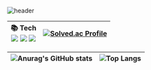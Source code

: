 ![header](https://capsule-render.vercel.app/api?type=waving&color=auto&height=200&section=header&text=Welcome&desc=sandor2889`s%20dream&fontSize=90&fontAlignY=35&descAlignY=56&descAlign=62)

<div align="center">
  


  
|📚 Tech <br> <img src="https://img.shields.io/badge/c++-00599C?style=for-the-badge&logo=c%2B%2B&logoColor=white"> <img src="https://img.shields.io/badge/C%23-239120?style=for-the-badge&logo=c-sharp&logoColor=white"> <img src="https://img.shields.io/badge/Unity-100000?style=for-the-badge&logo=unity&logoColor=white"> |[![Solved.ac Profile](http://mazassumnida.wtf/api/generate_badge?boj=sandor2889)](https://solved.ac/sandor2889)|
|--|--|







|![Anurag's GitHub stats](https://github-readme-stats.vercel.app/api?username=sandor2889&count_private=true&show_icons=true&theme=radical)| ![Top Langs](https://github-readme-stats.vercel.app/api/top-langs/?username=sandor2889&langs_count=8&layout=compact&theme=dark)|
|--|--|

</div>
